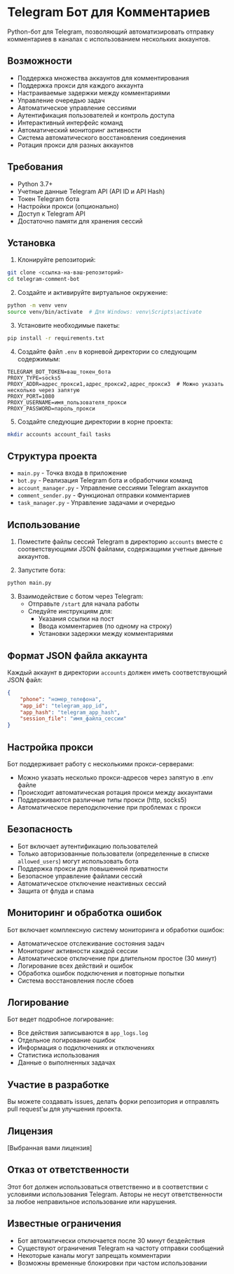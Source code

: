 # Telegram Бот для Комментариев

Python-бот для Telegram, позволяющий автоматизировать отправку комментариев в каналах с использованием нескольких аккаунтов.

## Возможности

- Поддержка множества аккаунтов для комментирования
- Поддержка прокси для каждого аккаунта
- Настраиваемые задержки между комментариями
- Управление очередью задач
- Автоматическое управление сессиями
- Аутентификация пользователей и контроль доступа
- Интерактивный интерфейс команд
- Автоматический мониторинг активности
- Система автоматического восстановления соединения
- Ротация прокси для разных аккаунтов

## Требования

- Python 3.7+
- Учетные данные Telegram API (API ID и API Hash)
- Токен Telegram бота
- Настройки прокси (опционально)
- Доступ к Telegram API
- Достаточно памяти для хранения сессий

## Установка

1. Клонируйте репозиторий:
```bash
git clone <ссылка-на-ваш-репозиторий>
cd telegram-comment-bot
```

2. Создайте и активируйте виртуальное окружение:
```bash
python -m venv venv
source venv/bin/activate  # Для Windows: venv\Scripts\activate
```

3. Установите необходимые пакеты:
```bash
pip install -r requirements.txt
```

4. Создайте файл `.env` в корневой директории со следующим содержимым:
```
TELEGRAM_BOT_TOKEN=ваш_токен_бота
PROXY_TYPE=socks5
PROXY_ADDR=адрес_прокси1,адрес_прокси2,адрес_прокси3  # Можно указать несколько через запятую
PROXY_PORT=1080
PROXY_USERNAME=имя_пользователя_прокси
PROXY_PASSWORD=пароль_прокси
```

5. Создайте следующие директории в корне проекта:
```bash
mkdir accounts account_fail tasks
```

## Структура проекта

- `main.py` - Точка входа в приложение
- `bot.py` - Реализация Telegram бота и обработчики команд
- `account_manager.py` - Управление сессиями Telegram аккаунтов
- `comment_sender.py` - Функционал отправки комментариев
- `task_manager.py` - Управление задачами и очередью

## Использование

1. Поместите файлы сессий Telegram в директорию `accounts` вместе с соответствующими JSON файлами, содержащими учетные данные аккаунтов.

2. Запустите бота:
```bash
python main.py
```

3. Взаимодействие с ботом через Telegram:
   - Отправьте `/start` для начала работы
   - Следуйте инструкциям для:
     - Указания ссылки на пост
     - Ввода комментариев (по одному на строку)
     - Установки задержки между комментариями

## Формат JSON файла аккаунта

Каждый аккаунт в директории `accounts` должен иметь соответствующий JSON файл:
```json
{
    "phone": "номер_телефона",
    "app_id": "telegram_app_id",
    "app_hash": "telegram_app_hash",
    "session_file": "имя_файла_сессии"
}
```

## Настройка прокси

Бот поддерживает работу с несколькими прокси-серверами:
- Можно указать несколько прокси-адресов через запятую в .env файле
- Происходит автоматическая ротация прокси между аккаунтами
- Поддерживаются различные типы прокси (http, socks5)
- Автоматическое переподключение при проблемах с прокси

## Безопасность

- Бот включает аутентификацию пользователей
- Только авторизованные пользователи (определенные в списке `allowed_users`) могут использовать бота
- Поддержка прокси для повышенной приватности
- Безопасное управление файлами сессий
- Автоматическое отключение неактивных сессий
- Защита от флуда и спама

## Мониторинг и обработка ошибок

Бот включает комплексную систему мониторинга и обработки ошибок:
- Автоматическое отслеживание состояния задач
- Мониторинг активности каждой сессии
- Автоматическое отключение при длительном простое (30 минут)
- Логирование всех действий и ошибок
- Обработка ошибок подключения и повторные попытки
- Система восстановления после сбоев

## Логирование

Бот ведет подробное логирование:
- Все действия записываются в `app_logs.log`
- Отдельное логирование ошибок
- Информация о подключениях и отключениях
- Статистика использования
- Данные о выполненных задачах

## Участие в разработке

Вы можете создавать issues, делать форки репозитория и отправлять pull request'ы для улучшения проекта.

## Лицензия

[Выбранная вами лицензия]

## Отказ от ответственности

Этот бот должен использоваться ответственно и в соответствии с условиями использования Telegram. Авторы не несут ответственности за любое неправильное использование или нарушения.

## Известные ограничения

- Бот автоматически отключается после 30 минут бездействия
- Существуют ограничения Telegram на частоту отправки сообщений
- Некоторые каналы могут запрещать комментарии
- Возможны временные блокировки при частом использовании 